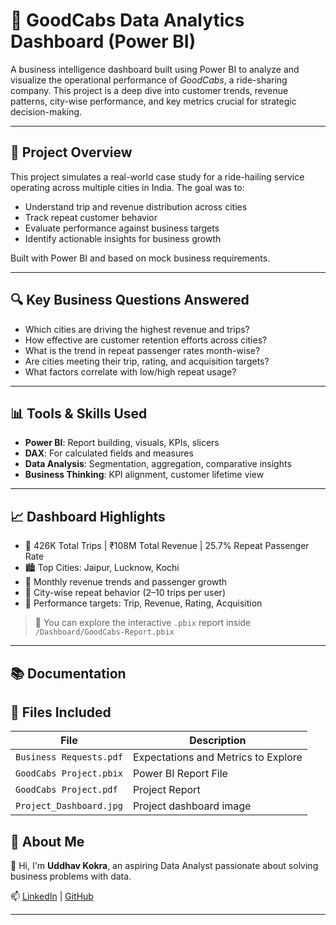 # 🚖 GoodCabs Data Analytics Dashboard (Power BI)

A business intelligence dashboard built using Power BI to analyze and visualize the operational performance of *GoodCabs*, a ride-sharing company. This project is a deep dive into customer trends, revenue patterns, city-wise performance, and key metrics crucial for strategic decision-making.

---

## 📌 Project Overview

This project simulates a real-world case study for a ride-hailing service operating across multiple cities in India. The goal was to:
- Understand trip and revenue distribution across cities
- Track repeat customer behavior
- Evaluate performance against business targets
- Identify actionable insights for business growth

Built with Power BI and based on mock business requirements.

---

## 🔍 Key Business Questions Answered

- Which cities are driving the highest revenue and trips?
- How effective are customer retention efforts across cities?
- What is the trend in repeat passenger rates month-wise?
- Are cities meeting their trip, rating, and acquisition targets?
- What factors correlate with low/high repeat usage?

---

## 📊 Tools & Skills Used

- **Power BI**: Report building, visuals, KPIs, slicers
- **DAX**: For calculated fields and measures
- **Data Analysis**: Segmentation, aggregation, comparative insights
- **Business Thinking**: KPI alignment, customer lifetime view

---

## 📈 Dashboard Highlights

- 📌 426K Total Trips | ₹108M Total Revenue | 25.7% Repeat Passenger Rate
- 🏙️ Top Cities: Jaipur, Lucknow, Kochi
- 📆 Monthly revenue trends and passenger growth
- 🔁 City-wise repeat behavior (2–10 trips per user)
- 🎯 Performance targets: Trip, Revenue, Rating, Acquisition

> 📂 You can explore the interactive `.pbix` report inside `/Dashboard/GoodCabs-Report.pbix`

---

## 📚 Documentation

## 📁 Files Included

| File | Description |
|------|-------------|
| `Business Requests.pdf` | Expectations and Metrics to Explore |
| `GoodCabs Project.pbix` | Power BI Report File |
| `GoodCabs Project.pdf` | Project Report  |
| `Project_Dashboard.jpg` | Project dashboard image |

## 🙋 About Me

👋 Hi, I'm **Uddhav Kokra**, an aspiring Data Analyst passionate about solving business problems with data.

📫 [LinkedIn](https://www.linkedin.com/in/uddhavkokra) | [GitHub](https://github.com/Ukvk1718)

---

